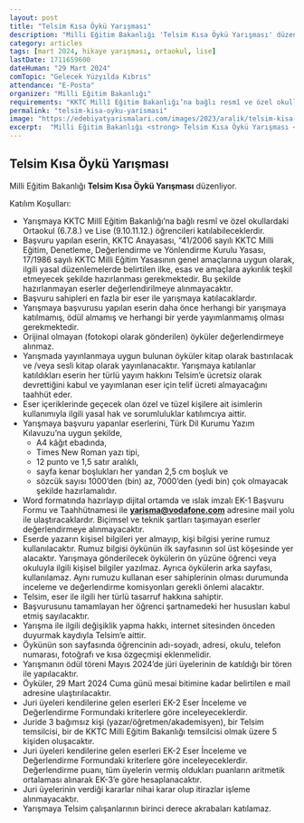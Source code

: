 ```yaml
---
layout: post
title: "Telsim Kısa Öykü Yarışması"
description: "Milli Eğitim Bakanlığı 'Telsim Kısa Öykü Yarışması' düzenliyor."
category: articles
tags: [mart 2024, hikaye yarışması, ortaokul, lise]
lastDate: 1711659600
dateHuman: "29 Mart 2024"
comTopic: "Gelecek Yüzyılda Kıbrıs"
attendance: "E-Posta"
organizer: "Milli Eğitim Bakanlığı"
requirements: "KKTC Millî Eğitim Bakanlığı’na bağlı resmî ve özel okullardaki Ortaokul (6.7.8.) ve Lise (9.10.11.12.) öğrencileri katılabilir."
permalink: "telsim-kisa-oyku-yarismasi"
image: "https://edebiyatyarismalari.com/images/2023/aralik/telsim-kisa-oyku-yarismasi.jpg"
excerpt:  "Milli Eğitim Bakanlığı <strong> Telsim Kısa Öykü Yarışması </strong> düzenliyor."
---
```


## Telsim Kısa Öykü Yarışması
Milli Eğitim Bakanlığı **Telsim Kısa Öykü Yarışması** düzenliyor.  

Katılım Koşulları:
- Yarışmaya KKTC Millî Eğitim Bakanlığı’na bağlı resmî ve özel okullardaki Ortaokul (6.7.8.) ve Lise (9.10.11.12.) öğrencileri katılabileceklerdir. 
- Başvuru yapılan eserin, KKTC Anayasası, “41/2006 sayılı KKTC Milli Eğitim, Denetleme, Değerlendirme ve Yönlendirme Kurulu Yasası, 17/1986 sayılı KKTC Milli Eğitim Yasasının genel amaçlarına uygun olarak, ilgili yasal düzenlemelerde belirtilen ilke, esas ve amaçlara aykırılık teşkil etmeyecek şekilde hazırlanması gerekmektedir. Bu şekilde hazırlanmayan eserler değerlendirilmeye alınmayacaktır. 
- Başvuru sahipleri en fazla bir eser ile yarışmaya katılacaklardır. 
- Yarışmaya başvurusu yapılan eserin daha önce herhangi bir yarışmaya katılmamış, ödül almamış ve herhangi bir yerde yayımlanmamış olması gerekmektedir. 
- Orijinal olmayan (fotokopi olarak gönderilen) öyküler değerlendirmeye alınmaz.
- Yarışmada yayınlanmaya uygun bulunan öyküler kitap olarak bastırılacak ve /veya sesli kitap olarak yayınlanacaktır. Yarışmaya katılanlar katıldıkları eserin her türlü yayım hakkını Telsim’e ücretsiz olarak devrettiğini kabul ve yayımlanan eser için telif ücreti almayacağını taahhüt eder.
- Eser içeriklerinde geçecek olan özel ve tüzel kişilere ait isimlerin kullanımıyla ilgili yasal hak ve sorumluluklar katılımcıya aittir. 
- Yarışmaya başvuru yapanlar eserlerini, Türk Dil Kurumu Yazım Kılavuzu’na uygun şekilde, 
    - A4 kâğıt ebadında, 
    - Times New Roman yazı tipi, 
    - 12 punto ve 1,5 satır aralıklı, 
    - sayfa kenar boşlukları her yandan 2,5 cm boşluk ve 
    - sözcük sayısı 1000’den (bin) az, 7000’den (yedi bin) çok olmayacak şekilde hazırlamalıdır.
- Word formatında hazırlayıp dijital ortamda ve ıslak imzalı EK-1 Başvuru Formu ve Taahhütnamesi ile **yarisma@vodafone.com** adresine mail yolu ile ulaştıracaklardır. Biçimsel ve teknik şartları taşımayan eserler değerlendirmeye alınmayacaktır. 
- Eserde yazarın kişisel bilgileri yer almayıp, kişi bilgisi yerine rumuz kullanılacaktır. Rumuz bilgisi öykünün ilk sayfasının sol üst köşesinde yer alacaktır. Yarışmaya gönderilecek öykülerin ön yüzüne öğrenci veya okuluyla ilgili kişisel bilgiler yazılmaz. Ayrıca öykülerin arka sayfası, kullanılamaz. Aynı rumuzu kullanan eser sahiplerinin olması durumunda inceleme ve değerlendirme komisyonları gerekli önlemi alacaktır.
- Telsim, eser ile ilgili her türlü tasarruf hakkına sahiptir. 
- Başvurusunu tamamlayan her öğrenci şartnamedeki her hususları kabul etmiş sayılacaktır. 
- Yarışma ile ilgili değişiklik yapma hakkı, internet sitesinden önceden duyurmak kaydıyla Telsim’e aittir.
- Öykünün son sayfasında öğrencinin adı-soyadı, adresi, okulu, telefon numarası, fotoğrafı ve kısa özgeçmişi eklenmelidir. 
- Yarışmanın ödül töreni Mayıs 2024’de jüri üyelerinin de katıldığı bir tören ile yapılacaktır. 
- Öyküler, 29 Mart 2024 Cuma günü mesai bitimine kadar belirtilen e mail adresine ulaştırılacaktır. 
- Juri üyeleri kendilerine gelen eserleri EK-2 Eser İnceleme ve Değerlendirme Formundaki kriterlere göre inceleyeceklerdir.
-  Juride 3 bağımsız kişi (yazar/öğretmen/akademisyen), bir Telsim temsilcisi, bir de KKTC Milli Eğitim Bakanlığı temsilcisi olmak üzere 5 kişiden oluşacaktır.
- Juri üyeleri kendilerine gelen eserleri EK-2 Eser İnceleme ve Değerlendirme Formundaki kriterlere göre inceleyeceklerdir. Değerlendirme puanı, tüm üyelerin vermiş oldukları puanların aritmetik ortalaması alınarak EK-3’e göre hesaplanacaktır. 
- Juri üyelerinin verdiği kararlar nihai karar olup itirazlar işleme alınmayacaktır. 
- Yarışmaya Telsim çalışanlarının birinci derece akrabaları katılamaz. 